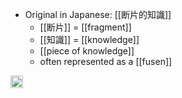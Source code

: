 
- Original in Japanese: [[断片的知識]]
    - [[断片]] = [[fragment]]
    - [[知識]] = [[knowledge]]
    - [[piece of knowledge]]
    - often represented as a [[fusen]]

<img src='https://scrapbox.io/api/pages/nishio/en/icon' alt='en.icon' height="19.5"/>
